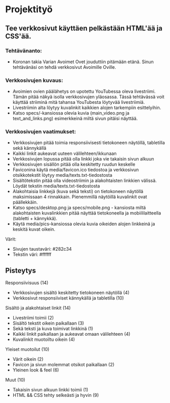 # Projektityö

## Tee verkkosivut käyttäen pelkästään HTML'ää ja CSS'ää.

### Tehtävänanto:

* Koronan takia Varian Avoimet Ovet jouduttiin pitämään etänä. Sinun tehtävänäsi on tehdä verkkosivut Avoimille Oville.

### Verkkosivujen kuvaus:

* Avoimien ovien päälähetys on upotettu YouTubessa oleva livestriimi. Tämän pitää näkyä isolla verkkosivujen yläosassa. Tässä tehtävässä voit käyttää striiminä mitä tahansa YouTubesta löytyvää livestriimiä. 
* Livestriimin alta löytyy kuvalinkit kaikkien alojen tarkempiin esittelyihin.
* Katso specs/-kansiossa olevia kuvia (main_video.png ja text_and_links.png) esimerkkeinä miltä sivun pitäisi näyttää.

### Verkkosivujen vaatimukset:

* Verkkosivujen pitää toimia responsiivisesti tietokoneen näytöllä, tabletilla sekä kännykällä
* Kaikki linkit aukeavat uuteen välilehteen/ikkunaan 
* Verkkosivujen lopussa pitää olla linkki joka vie takaisin sivun alkuun
* Verkkosivujen sisällön pitää olla keskitetty ruudun keskelle
* Faviconina käytä media/favicon.ico tiedostoa ja verkkosivun otsikkotekstit löytyy media/texts.txt-tiedostosta
* Sisältötekstin pitää olla videostriimin ja alakohtaisten linkkien välissä. Löydät tekstin media/texts.txt-tiedostosta
* Alakohtaisia linkkejä (kuva sekä teksti) on tietokoneen näytöllä maksimissaan 4 rinnakkain. Pienemmillä näytöillä kuvalinkit ovat päällekkäin. 
* Katso specs/desktop.png ja specs/mobile.png - kansiosta miltä alakohtaisten kuvalinkkien pitää näyttää tietokoneella ja mobiililaitteella (tabletti + kännykkä).
* Käytä media/pics-kansiossa olevia kuvia oikeiden alojen linkkeinä ja keskitä kuvat oikein. 

Värit:
* Sivujen taustaväri: #282c34 
* Tekstin väri: #ffffff

## Pisteytys

Responsiivisuus (14)
* Verkkosivujen sisältö keskitetty tietokoneen näytöllä (4)
* Verkkosivut responsiiviset kännykällä ja tabletilla (10)

Sisältö ja alakohtaiset linkit (14)
* Livestriimi toimii (2)
* Sisältö tekstit oikein paikallaan (3)
* Sekä teksti ja kuva toimivat linkkinä (1)
* Kaikki linkit paikallaan ja aukeavat omaan välilehteen (4)
* Kuvalinkit muotoiltu oikein (4)

Yleiset muotoilut (10)
* Värit oikein (2)
* Favicon ja sivun molemmat otsikot paikallaan (2)
* Yleinen look & feel (6)

Muut (10)
* Takaisin sivun alkuun linkki toimii (1)
* HTML && CSS tehty selkeästi ja hyvin (9)

